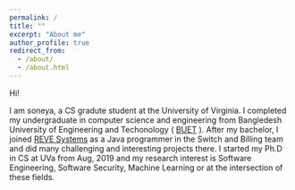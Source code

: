 ```yaml
---
permalink: /
title: ""
excerpt: "About me"
author_profile: true
redirect_from: 
  - /about/
  - /about.html
---
```

Hi!

I am soneya, a CS gradute student at the University of Virginia. I completed my undergraduate in computer science and engineering from Bangledesh University of Engineering and Techonology ( [BUET](https://www.buet.ac.bd/web/) ). After my bachelor, I joined [REVE Systems](https://en.wikipedia.org/wiki/REVE_Systems) as a Java programmer in the Switch and Billing team and did many challenging and interesting projects there. I started my Ph.D in CS at UVa from Aug, 2019 and my research interest is Software Engineering, Software Security, Machine Learning or at the intersection of these fields. 
